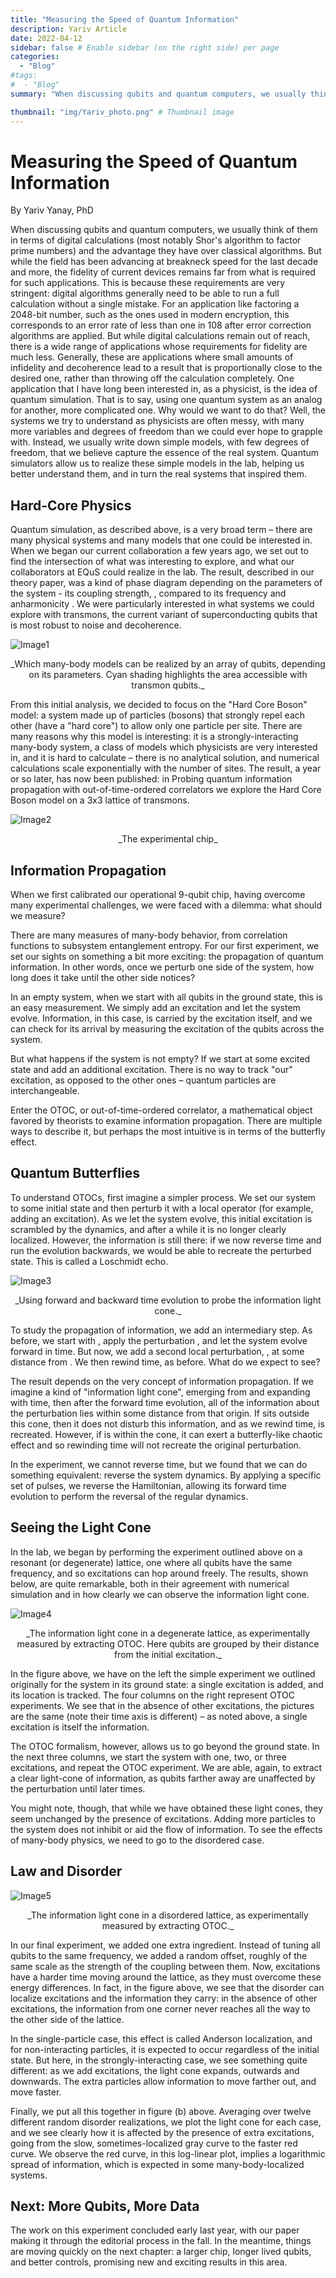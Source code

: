 ```yaml
---
title: "Measuring the Speed of Quantum Information"
description: Yariv Article
date: 2022-04-12
sidebar: false # Enable sidebar (on the right side) per page
categories:
  - "Blog"
#tags:
#  - "Blog"
summary: "When discussing qubits and quantum computers, we usually think of them in terms of digital calculations (most notably Shor's algorithm to factor prime numbers) and the advantage they have over classical algorithms. But while the field has been advancing at breakneck speed for the last decade and more, the fidelity of current devices remains far from what is required for such applications. This is because these requirements are very stringent: digital algorithms generally need to be able to run a full calculation without a single mistake. For an application like factoring a 2048-bit number, such as the ones used in modern encryption, this corresponds to an error rate of less than one in 108  after error correction algorithms are applied. Read more!"

thumbnail: "img/Yariv_photo.png" # Thumbnail image
---
```

# Measuring the Speed of Quantum Information #

By Yariv Yanay, PhD

When discussing qubits and quantum computers, we usually think of them in terms of digital calculations (most notably Shor's algorithm to factor prime numbers) and the advantage they have over classical algorithms. But while the field has been advancing at breakneck speed for the last decade and more, the fidelity of current devices remains far from what is required for such applications. This is because these requirements are very stringent: digital algorithms generally need to be able to run a full calculation without a single mistake. For an application like factoring a 2048-bit number, such as the ones used in modern encryption, this corresponds to an error rate of less than one in 108  after error correction algorithms are applied.
But while digital calculations remain out of reach, there is a wide range of applications whose requirements for fidelity are much less. Generally, these are applications where small amounts of infidelity and decoherence lead to a result that is proportionally close to the desired one, rather than throwing off the calculation completely. One application that I have long been interested in, as a physicist, is the idea of quantum simulation. That is to say, using one quantum system as an analog for another, more complicated one.
Why would we want to do that? Well, the systems we try to understand as physicists are often messy, with many more variables and degrees of freedom than we could ever hope to grapple with. Instead, we usually write down simple models, with few degrees of freedom, that we believe capture the essence of the real system. Quantum simulators allow us to realize these simple models in the lab, helping us better understand them, and in turn the real systems that inspired them.

## Hard-Core Physics ##
Quantum simulation, as described above, is a very broad term – there are many physical systems and many models that one could be interested in. When we began our current collaboration a few years ago, we set out to find the intersection of what was interesting to explore, and what our collaborators at EQuS could realize in the lab.
The result, described in our theory paper, was a kind of phase diagram depending on the parameters of the system - its coupling strength,  , compared to its frequency   and anharmonicity  . We were particularly interested in what systems we could explore with transmons, the current variant of superconducting qubits that is most robust to noise and decoherence.

![Image1](/content/img/Yariv_image1.png)

<div align="center">_Which many-body models can be realized by an array of qubits, depending on its parameters. Cyan shading highlights the area accessible with transmon qubits._</div>

From this initial analysis, we decided to focus on the "Hard Core Boson" model: a system made up of particles (bosons) that strongly repel each other (have a "hard core") to allow only one particle per site. There are many reasons why this model is interesting: it is a strongly-interacting many-body system, a class of models which physicists are very interested in, and it is hard to calculate – there is no analytical solution, and numerical calculations scale exponentially with the number of sites.
The result, a year or so later, has now been published: in Probing quantum information propagation with out-of-time-ordered correlators we explore the Hard Core Boson model on a 3x3 lattice of transmons.
 
![Image2](/content/img/Yariv_image2.png)
 
<div align="center">_The experimental chip_</div>

## Information Propagation ##
When we first calibrated our operational 9-qubit chip, having overcome many experimental challenges, we were faced with a dilemma: what should we measure?

There are many measures of many-body behavior, from correlation functions to subsystem entanglement entropy. For our first experiment, we set our sights on something a bit more exciting: the propagation of quantum information. In other words, once we perturb one side of the system, how long does it take until the other side notices?

In an empty system, when we start with all qubits in the ground state, this is an easy measurement. We simply add an excitation and let the system evolve. Information, in this case, is carried by the excitation itself, and we can check for its arrival by measuring the excitation of the qubits across the system.

But what happens if the system is not empty? If we start at some excited state and add an additional excitation. There is no way to track "our" excitation, as opposed to the other ones – quantum particles are interchangeable.

Enter the OTOC, or out-of-time-ordered correlator, a mathematical object favored by theorists to examine information propagation. There are multiple ways to describe it, but perhaps the most intuitive is in terms of the butterfly effect.

## Quantum Butterflies ##
To understand OTOCs, first imagine a simpler process. We set our system to some initial state   and then perturb it with a local operator   (for example, adding an excitation). As we let the system evolve, this initial excitation is scrambled by the dynamics, and after a while it is no longer clearly localized. However, the information is still there: if we now reverse time and run the evolution backwards, we would be able to recreate the perturbed state. This is called a Loschmidt echo.

![Image3](/content/img/Yariv_image3.png)

<div align="center">_Using forward and backward time evolution to probe the information light cone._</div>

To study the propagation of information, we add an intermediary step. As before, we start with  , apply the perturbation  , and let the system evolve forward in time. But now, we add a second local perturbation,  , at some distance from  . We then rewind time, as before. What do we expect to see?

The result depends on the very concept of information propagation. If we imagine a kind of "information light cone", emerging from   and expanding with time, then after the forward time evolution, all of the information about the perturbation lies within some distance from that origin. If   sits outside this cone, then it does not disturb this information, and as we rewind time,   is recreated. However, if   is within the cone, it can exert a butterfly-like chaotic effect and so rewinding time will not recreate the original   perturbation.

In the experiment, we cannot reverse time, but we found that we can do something equivalent: reverse the system dynamics. By applying a specific set of pulses, we reverse the Hamiltonian, allowing its forward time evolution to perform the reversal of the regular dynamics.

## Seeing the Light Cone ##
In the lab, we began by performing the experiment outlined above on a resonant (or degenerate) lattice, one where all qubits have the same frequency, and so excitations can hop around freely. The results, shown below, are quite remarkable, both in their agreement with numerical simulation and in how clearly we can observe the information light cone.

![Image4](content/img/Yariv_image4.png)
 
<div align="center">_The information light cone in a degenerate lattice, as experimentally measured by extracting OTOC. Here qubits are grouped by their distance from the initial excitation._</div>

In the figure above, we have on the left the simple experiment we outlined originally for the system in its ground state: a single excitation is added, and its location is tracked. The four columns on the right represent OTOC experiments. We see that in the absence of other excitations, the pictures are the same (note their time axis is different) – as noted above, a single excitation is itself the information.

The OTOC formalism, however, allows us to go beyond the ground state. In the next three columns, we start the system with one, two, or three excitations, and repeat the OTOC experiment. We are able, again, to extract a clear light-cone of information, as qubits farther away are unaffected by the perturbation until later times.

You might note, though, that while we have obtained these light cones, they seem unchanged by the presence of excitations. Adding more particles to the system does not inhibit or aid the flow of information. To see the effects of many-body physics, we need to go to the disordered case.

## Law and Disorder ##

![Image5](/content/img/Yariv_image5.png)

<div align="center">_The information light cone in a disordered lattice, as experimentally measured by extracting OTOC._</div>

In our final experiment, we added one extra ingredient. Instead of tuning all qubits to the same frequency, we added a random offset, roughly of the same scale as the strength of the coupling between them. Now, excitations have a harder time moving around the lattice, as they must overcome these energy differences. In fact, in the figure above, we see that the disorder can localize excitations and the information they carry: in the absence of other excitations, the information from one corner never reaches all the way to the other side of the lattice.

In the single-particle case, this effect is called Anderson localization, and for non-interacting particles, it is expected to occur regardless of the initial state. But here, in the strongly-interacting case, we see something quite different: as we add excitations, the light cone expands, outwards and downwards. The extra particles allow information to move farther out, and move faster.

Finally, we put all this together in figure (b) above. Averaging over twelve different random disorder realizations, we plot the light cone for each case, and we see clearly how it is affected by the presence of extra excitations, going from the slow, sometimes-localized gray curve to the faster red curve. We observe the red curve, in this log-linear plot, implies a logarithmic spread of information, which is expected in some many-body-localized systems.

## Next: More Qubits, More Data ##
The work on this experiment concluded early last year, with our paper making it through the editorial process in the fall. In the meantime, things are moving quickly on the next chapter: a larger chip, longer lived qubits, and better controls, promising new and exciting results in this area.
